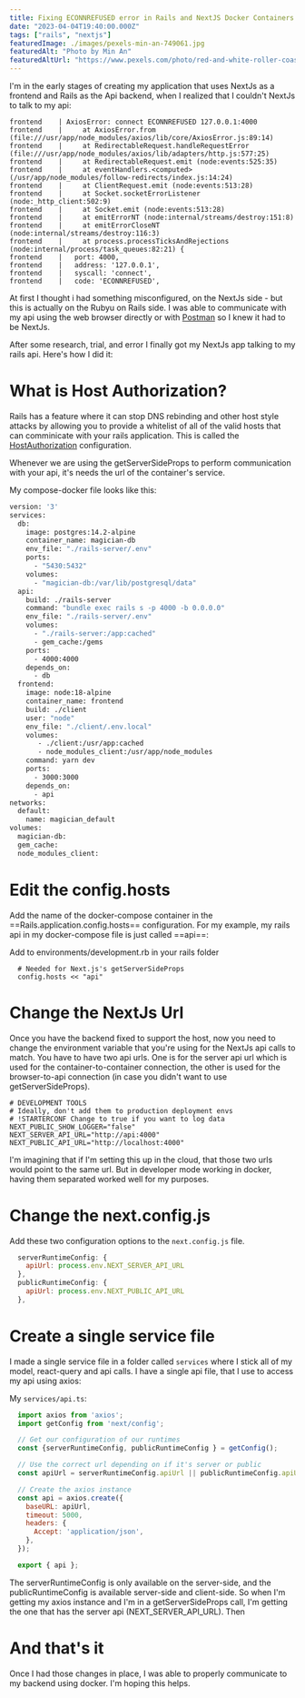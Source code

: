 ```yaml
---
title: Fixing ECONNREFUSED error in Rails and NextJS Docker Containers
date: "2023-04-04T19:40:00.000Z"
tags: ["rails", "nextjs"]
featuredImage: ./images/pexels-min-an-749061.jpg
featuredAlt: "Photo by Min An"
featuredAltUrl: "https://www.pexels.com/photo/red-and-white-roller-coaster-on-railings-749061/"
---
```

I'm in the early stages of creating my application that uses NextJs as a frontend and Rails as the Api backend, when I realized that I couldn't NextJs to talk to my api:

```
frontend    | AxiosError: connect ECONNREFUSED 127.0.0.1:4000
frontend    |     at AxiosError.from (file:///usr/app/node_modules/axios/lib/core/AxiosError.js:89:14)
frontend    |     at RedirectableRequest.handleRequestError (file:///usr/app/node_modules/axios/lib/adapters/http.js:577:25)
frontend    |     at RedirectableRequest.emit (node:events:525:35)
frontend    |     at eventHandlers.<computed> (/usr/app/node_modules/follow-redirects/index.js:14:24)
frontend    |     at ClientRequest.emit (node:events:513:28)
frontend    |     at Socket.socketErrorListener (node:_http_client:502:9)
frontend    |     at Socket.emit (node:events:513:28)
frontend    |     at emitErrorNT (node:internal/streams/destroy:151:8)
frontend    |     at emitErrorCloseNT (node:internal/streams/destroy:116:3)
frontend    |     at process.processTicksAndRejections (node:internal/process/task_queues:82:21) {
frontend    |   port: 4000,
frontend    |   address: '127.0.0.1',
frontend    |   syscall: 'connect',
frontend    |   code: 'ECONNREFUSED',
```

At first I thought i had something misconfigured, on the NextJs side - but this is actually on the Rubyu on Rails side. I was able to communicate with my api using the web browser directly or with [Postman](https://www.postman.com/) so I knew it had to be NextJs.

After some research, trial, and error I finally got my NextJs app talking to my rails api. Here's how I did it:

# What is Host Authorization?

Rails has a feature where it can stop DNS rebinding and other host style attacks by allowing you to provide a whitelist of all of the valid hosts that can comminicate with your rails application. This is called the [HostAuthorization](https://guides.rubyonrails.org/configuring.html#actiondispatch-hostauthorization) configuration.

Whenever we are using the getServerSideProps to perform communication with your api, it's needs the url of the container's service.

My compose-docker file looks like this:
```dockerfile
version: '3'
services:
  db:
    image: postgres:14.2-alpine
    container_name: magician-db
    env_file: "./rails-server/.env"
    ports:
      - "5430:5432"
    volumes:
      - "magician-db:/var/lib/postgresql/data"
  api:
    build: ./rails-server
    command: "bundle exec rails s -p 4000 -b 0.0.0.0"
    env_file: "./rails-server/.env"
    volumes:
      - "./rails-server:/app:cached"
      - gem_cache:/gems
    ports:
      - 4000:4000
    depends_on:
      - db
  frontend:
    image: node:18-alpine
    container_name: frontend
    build: ./client
    user: "node"
    env_file: "./client/.env.local"
    volumes:
       - ./client:/usr/app:cached
       - node_modules_client:/usr/app/node_modules
    command: yarn dev
    ports:
      - 3000:3000
    depends_on:
      - api
networks:
  default:
    name: magician_default
volumes:
  magician-db:
  gem_cache:
  node_modules_client:
```

# Edit the config.hosts

Add the name of the docker-compose container in the ==Rails.application.config.hosts== configuration. For my example, my rails api in my docker-compose file is just called ==api==:

Add to environments/development.rb in your rails folder
```
  # Needed for Next.js's getServerSideProps
  config.hosts << "api"
```

# Change the NextJs Url

Once you have the backend fixed to support the host, now you need to change the environment variable that you're using for the NextJs api calls to match. You have to have two api urls. One is for the server api url which is used for the container-to-container connection, the other is used for the browser-to-api connection (in case you didn't want to use getServerSideProps).

```
# DEVELOPMENT TOOLS
# Ideally, don't add them to production deployment envs
# !STARTERCONF Change to true if you want to log data
NEXT_PUBLIC_SHOW_LOGGER="false"
NEXT_SERVER_API_URL="http://api:4000"
NEXT_PUBLIC_API_URL="http://localhost:4000"
```

I'm imagining that if I'm setting this up in the cloud, that those two urls would point to the same url. But in developer mode working in docker, having them separated worked well for my purposes.

# Change the next.config.js

Add these two configuration options to the ```next.config.js``` file. 

```js
  serverRuntimeConfig: {
    apiUrl: process.env.NEXT_SERVER_API_URL
  },
  publicRuntimeConfig: {
    apiUrl: process.env.NEXT_PUBLIC_API_URL
  },
```

# Create a single service file

I made a single service file in a folder called ```services``` where I stick all of my model, react-query and api calls. I have a single api file, that I use to access my api using axios:

My ```services/api.ts```:
```js
  import axios from 'axios';
  import getConfig from 'next/config';

  // Get our configuration of our runtimes
  const {serverRuntimeConfig, publicRuntimeConfig } = getConfig();

  // Use the correct url depending on if it's server or public
  const apiUrl = serverRuntimeConfig.apiUrl || publicRuntimeConfig.apiUrl;

  // Create the axios instance
  const api = axios.create({
    baseURL: apiUrl,
    timeout: 5000,
    headers: {
      Accept: 'application/json',
    },
  });

  export { api };
```

The serverRuntimeConfig is only available on the server-side, and the publicRuntimeConfig is available server-side and client-side. So when I'm getting my axios instance and I'm in a getServerSideProps call, I'm getting the one that has the server api (NEXT_SERVER_API_URL). Then

# And that's it

Once I had those changes in place, I was able to properly communicate to my backend using docker. I'm hoping this helps.